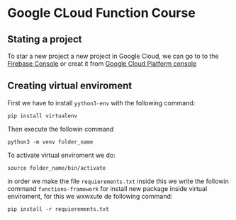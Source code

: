 # Google CLoud Function Course
## Stating a project

To star a new project a new project in Google Cloud, we can go to
to the [Firebase Console](https://console.firebase.google.com/) or
creat it from [Google Cloud Platform console](https://console.cloud.google.com/)

## Creating virtual enviroment
First we have to install `yython3-env` with the following command:
```
pip install virtualenv
```
Then execute the followin command
```
python3 -m venv folder_name
```
To activate virtual enviroment we do:
```
source folder_name/bin/activate
```

in order we make the file ````requierements.txt```` inside this we write the followin command
`````functions-framework````` for install new package inside virtual enviroment, for this we wxwxute de following
command:
```
pip install -r requierements.txt
```
